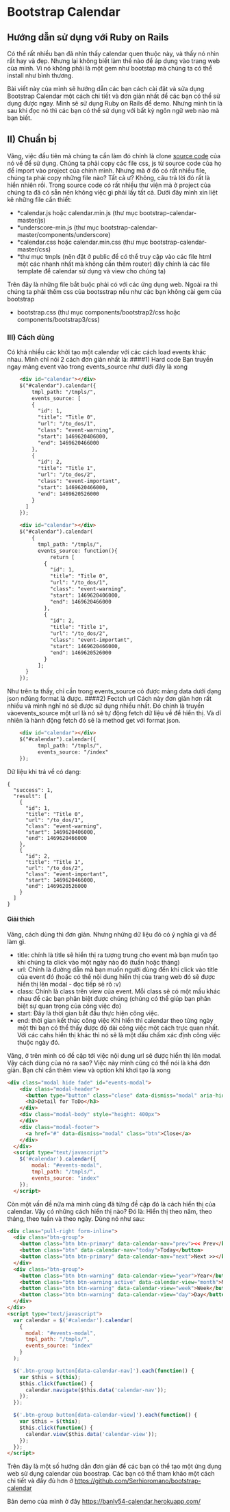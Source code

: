 Bootstrap Calendar
===

## Hướng dẫn sử dụng với Ruby on Rails

Có thể rất nhiều bạn đã nhìn thấy calendar quen thuộc này, và thấy nó nhìn rất hay và đẹp. Nhưng lại không biết làm thế nào để áp dụng vào trang web của mình. Vì nó không phải là một gem như bootstap mà chúng ta có thể install như bình thương.

Bài viết này của mình sẽ hướng dẫn các bạn cách cài đặt và sửa dụng Bootstrap Calendar một cách chi tiết và đơn giản  nhất để các bạn có thể sử dụng được ngay. Mình sẽ sử dụng Ruby on Rails để demo. Nhưng mình tin là sau khi đọc nó thì các bạn có thể sử dụng với bất kỳ ngôn ngữ web nào mà bạn biết.

## II) Chuẩn bị
Vâng, việc đầu tiên mà chúng ta cần làm đó chính là clone [source code](https://github.com/Serhioromano/bootstrap-calendar) của nó về để sử dụng. Chúng ta phải copy các file css, js từ source code của họ để import vào project của chính mình. Nhưng mà ở đó có rất nhiều file, chúng ta phải copy những file nào? Tất cả ư? Không, câu trả lời đó rất là hiển nhiên rồi. Trong source code có rất nhiều thư viện mà ở project của chúng ta đã có sẵn nên không việc gì phải lấy tất cả. Dưới đây mình xin liệt kê những file cần thiết:
- *calendar.js hoặc calendar.min.js (thư mục bootstrap-calendar-master/js)
- *underscore-min.js (thư mục bootstrap-calendar-master/components/underscore)
- *calendar.css hoặc calendar.min.css (thư mục bootstrap-calendar-master/css)
- *thư mục tmpls (nên đặt ở public để có thể truy cập vào các file html một các nhanh nhất mà không cần thêm router) đây chính là các file template để calendar sử dụng và view cho chúng ta)

Trên đây là những file bắt buộc phải có với  các ứng dụng web. Ngoài ra thì chúng ta phải thêm css của bootsstrap nếu như các bạn không cài gem của bootstrap
- bootstrap.css (thư mục components/bootstrap2/css hoặc components/bootstrap3/css)

### III) Cách dùng
Có khá nhiều các khởi tạo một calendar với các cách load events khác nhau. Mình chỉ nói 2 cách đơn giản nhất là:
####1) Hard code
Bạn truyền ngay mảng event vào trong events_source như dưới đây là xong
```HTML
    <div id="calendar"></div>
    $("#calendar").calendar({
        tmpl_path: "/tmpls/",
        events_source: [
        {
          "id": 1,
          "title": "Title 0",
          "url": "/to_dos/1",
          "class": "event-warning",
          "start": 1469620406000,
          "end": 1469620466000
        },
        {
          "id": 2,
          "title": "Title 1",
          "url": "/to_dos/2",
          "class": "event-important",
          "start": 1469620466000,
          "end": 1469620526000
        }
      ]
    });
```
```HTML
    <div id="calendar"></div>
    $("#calendar").calendar(
        {
          tmpl_path: "/tmpls/",
          events_source: function(){
              return [
            {
              "id": 1,
              "title": "Title 0",
              "url": "/to_dos/1",
              "class": "event-warning",
              "start": 1469620406000,
              "end": 1469620466000
            },
            {
              "id": 2,
              "title": "Title 1",
              "url": "/to_dos/2",
              "class": "event-important",
              "start": 1469620466000,
              "end": 1469620526000
            }
          ];
      }
    });
```
Như trên ta thấy, chỉ cần trong events_source có được mảng data dưới dạng json nđúng format là được.
####2) Fectch url
Cách này đơn giản hơn rất nhiều và mình nghĩ nó sẽ được sử dụng nhiều nhất. Đó chính là truyền vàoevents_source một url là nó sẽ tự động fetch dữ liệu về để hiển thị.  Và dĩ nhiên là hành động fetch đó sẽ là method get với format json.
```HTML
    <div id="calendar"></div>
    $("#calendar").calendar({
          tmpl_path: "/tmpls/",
          events_source: "/index"
    });
```
Dữ liệu khi trả về có dạng:
```
{
  "success": 1,
  "result": [
    {
      "id": 1,
      "title": "Title 0",
      "url": "/to_dos/1",
      "class": "event-warning",
      "start": 1469620406000,
      "end": 1469620466000
    },
    {
      "id": 2,
      "title": "Title 1",
      "url": "/to_dos/2",
      "class": "event-important",
      "start": 1469620466000,
      "end": 1469620526000
    }
  ]
}
```

#### Giải thích
Vâng, cách dùng thì đơn giản. Nhưng những dữ liệu đó có ý nghĩa gì và để làm gì.
- title: chính là title sẽ hiển thị ra tượng trung cho event mà bạn muốn tạo khi chúng ta click vào một ngày nào đó (tuần hoặc tháng)
- url: Chính là đường dẫn mà bạn muốn người dùng đến khi click vào title của event đó (hoặc có thể nội dung hiển thị  của trang web đó sẽ được hiển thị lên modal - đọc tiếp sẽ rõ :v)
- class: Chính là class trên view của event. Mỗi class sẽ có một mầu khác nhau để các bạn phân biệt được chúng (chúng có thể giúp bạn phân biệt sự quan trọng của công việc đo)
- start: Đây là thời gian bắt đầu thực hiện công việc.
- end: thời gian kết thúc công việc
Khi hiển thì calendar theo từng ngày một thì bạn có thể thấy được độ dài công việc một cách trực quan nhất. Với các cahs hiển thị khác thì nó sẽ là một dấu chấm xác định công việc thuộc ngày đó.

Vâng, ở trên mình có đề cập tới việc nội dung url sẽ được hiển thị lên modal. Vậy cách dùng của nó ra sao?
Việc này mình cũng có thể nói là khá đơn giản. Bạn chỉ cần thêm view và option khi khơi tạo là xong
```html
<div class="modal hide fade" id="events-modal">
    <div class="modal-header">
      <button type="button" class="close" data-dismiss="modal" aria-hidden="true">×</button>
      <h3>Detail for ToDo</h3>
    </div>
    <div class="modal-body" style="height: 400px">
    </div>
    <div class="modal-footer">
      <a href="#" data-dismiss="modal" class="btn">Close</a>
    </div>
  </div>
  <script type="text/javascript">
    $('#calendar').calendar({
        modal: "#events-modal",
        tmpl_path: "/tmpls/",
        events_source: "index"
    });
  </script>
```

Còn một vấn đề nữa mà mình cũng đã từng đề cập đó là cách hiển thị của calendar. Vậy có những cách hiển thị nào?
Đó là: Hiển thị theo năm, theo tháng, theo tuần và theo ngày. Dùng nó như sau:
```HTML
<div class="pull-right form-inline">
  <div class="btn-group">
    <button class="btn btn-primary" data-calendar-nav="prev"><< Prev</button>
    <button class="btn" data-calendar-nav="today">Today</button>
    <button class="btn btn-primary" data-calendar-nav="next">Next >></button>
  </div>
  <div class="btn-group">
    <button class="btn btn-warning" data-calendar-view="year">Year</button>
    <button class="btn btn-warning active" data-calendar-view="month">Month</button>
    <button class="btn btn-warning" data-calendar-view="week">Week</button>
    <button class="btn btn-warning" data-calendar-view="day">Day</button>
  </div>
</div>
<script type="text/javascript">
  var calendar = $('#calendar').calendar(
    {
      modal: "#events-modal",
      tmpl_path: "/tmpls/",
      events_source: "index"
    }
  );

  $('.btn-group button[data-calendar-nav]').each(function() {
    var $this = $(this);
    $this.click(function() {
      calendar.navigate($this.data('calendar-nav'));
    });
  });

  $('.btn-group button[data-calendar-view]').each(function() {
    var $this = $(this);
    $this.click(function() {
      calendar.view($this.data('calendar-view'));
    });
  });
</script>
```

Trên đây là một số hướng dẫn đơn giản để các bạn có thể tạo một ứng dụng web sử dụng calendar của boostrap. Các bạn có thể tham khảo một cách chi tiết và đầy đủ hơn ở https://github.com/Serhioromano/bootstrap-calendar

Bản demo của mình ở đây https://banlv54-calendar.herokuapp.com/
